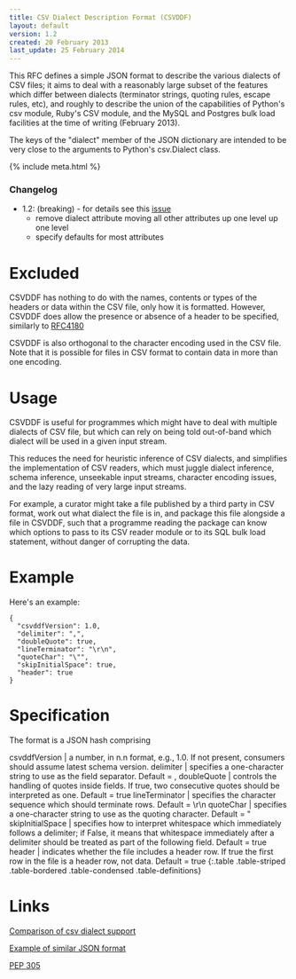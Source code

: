 ```yaml
---
title: CSV Dialect Description Format (CSVDDF)
layout: default
version: 1.2
created: 20 February 2013
last_update: 25 February 2014
---
```


This RFC defines a simple JSON format to describe the various dialects
of CSV files; it aims to deal with a reasonably large subset of the
features which differ between dialects (terminator strings, quoting
rules, escape rules, etc), and roughly to describe the union of the
capabilities of Python's csv module, Ruby's CSV module, and the MySQL
and Postgres bulk load facilities at the time of writing (February
2013).

The keys of the "dialect" member of the JSON dictionary are intended to
be very close to the arguments to Python's csv.Dialect class.

{% include meta.html %}

### Changelog

- 1.2: (breaking) - for details see this
[issue](https://github.com/dataprotocols/dataprotocols/issues/99)
  - remove dialect attribute moving all other attributes up one level up one level
  - specify defaults for most attributes

Excluded
========

CSVDDF has nothing to do with the names, contents or types of the
headers or data within the CSV file, only how it is formatted. However,  
CSVDDF does allow the presence or absence of a header to be specified, 
similarly to [RFC4180](http://www.ietf.org/rfc/rfc4180.txt) 

CSVDDF is also orthogonal to the character encoding used in the CSV
file. Note that it is possible for files in CSV format to contain data
in more than one encoding.

Usage
=====

CSVDDF is useful for programmes which might have to deal with multiple
dialects of CSV file, but which can rely on being told out-of-band which
dialect will be used in a given input stream.

This reduces the need for heuristic inference of CSV dialects, and
simplifies the implementation of CSV readers, which must juggle dialect
inference, schema inference, unseekable input streams, character
encoding issues, and the lazy reading of very large input streams.

For example, a curator might take a file published by a third party in
CSV format, work out what dialect the file is in, and package this file
alongside a file in CSVDDF, such that a programme reading the package
can know which options to pass to its CSV reader module or to its SQL
bulk load statement, without danger of corrupting the data.

Example
=======

Here's an example:

    {
      "csvddfVersion": 1.0,
      "delimiter": ",",
      "doubleQuote": true,
      "lineTerminator": "\r\n",
      "quoteChar": "\"",
      "skipInitialSpace": true,
      "header": true
    }

Specification
=============

The format is a JSON hash comprising


csvddfVersion    | a number, in n.n format, e.g., 1.0. If not present, consumers should assume latest schema version.
delimiter        | specifies a one-character string to use as the field separator. Default = ,
doubleQuote      | controls the handling of quotes inside fields. If true, two consecutive quotes should be interpreted as one. Default = true
lineTerminator   | specifies the character sequence which should terminate rows. Default = \r\n
quoteChar        | specifies a one-character string to use as the quoting character. Default = "
skipInitialSpace | specifies how to interpret whitespace which immediately follows a delimiter; if False, it means that whitespace immediately after a delimiter should be treated as part of the following field. Default = true
header        	 | indicates whether the file includes a header row. If true the first row in the file is a header row, not data. Default = true
{:.table .table-striped .table-bordered .table-condensed .table-definitions}

Links
=====

[Comparison of csv dialect
support](https://docs.google.com/spreadsheet/ccc?key=0AmU3V2vcPKrIdEhoU1NQSWtoQmJwcUNCelJtdkx2bFE&usp=sharing)

[Example of similar JSON
format](http://panda.readthedocs.org/en/latest/api.html#data-uploads)

[PEP 305](http://www.python.org/dev/peps/pep-0305/)
